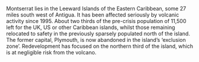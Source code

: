 Montserrat lies in the Leeward Islands of the Eastern Caribbean, some 27 miles south west of Antigua. It has been affected seriously by volcanic activity since 1995.  About two thirds of the pre-crisis population of 11,500 left for the UK, US or other Caribbean islands, whilst those remaining relocated to safety in the previously sparsely populated north of the island. The former capital, Plymouth, is now abandoned in the island’s ‘exclusion zone’. Redevelopment has focused on the northern third of the island, which is at negligible risk from the volcano.